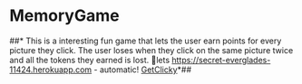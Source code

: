# MemoryGame
##* This is a interesting fun game that lets the user earn points for every picture they click. The user loses when they click on the same picture twice and all the tokens they earned is lost. 
 :heartbeat:lets https://secret-everglades-11424.herokuapp.com - automatic!
[GetClicky](https://secret-everglades-11424.herokuapp.com)*##

